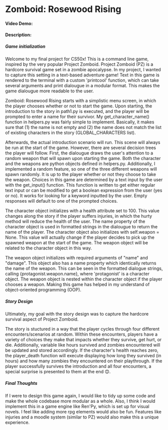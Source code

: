 # Zomboid: Rosewood Rising
#### Video Demo:  <URL HERE>
#### Description:

##### Game initialization
Welcome to my final project for CS50x! This is a command line game, inspired by the very popular Project Zomboid. Project Zomboid (PZ) is a hardcore survival game set in a zombie apocalypse. In my project, I wanted to capture this setting in a text-based adventure game! Text in this game is rendered to the terminal with a custom 'printcool' function, which can take several arguments and print dialougue in a modular format. This makes the game dialougue more readable to the user.

Zomboid: Rosewood Rising starts with a simplistic menu screen, in which the player chooses whether or not to start the game. Upon starting, the introduction to the story in path1.py is executed, and the player will be prompted to enter a name for their survivor. My get_character_name() function in helpers.py was fairly simple to implement. Basically, it makes sure that (1) the name is not empty and (2) the name does not match the list of existing characters in the story (GLOBAL_CHARACTERS list).

Afterwards, the actual introduction scenario will run. This scene will always be run at the start of the game. However, there are several decision trees the player will follow. First, the dialougue draws the user's attention to a random weapon that will spawn upon starting the game. Both the character and the weapons are python objects defined in helpers.py. Additionally, I implemented a random feature, so one of the three different weapons will spawn randomly. It is up to the player whether or not they choose to take the weapon. Choices in this game are determined by a text input by the user with the get_input() function. This function is written to get either regular text input or can be modified to get a boolean expression from the user (yes or no). It works for looking for a keyword inputted by the user. Empty responses will default to one of the prompted choices.

The character object initializes with a health attribute set to 100. This value changes along the story if the player suffers injuries, in which the hurty method will reduce the health of the user. The name property of the character object is used in formatted strings in the dialougue to return the name of the player. The character object also initializes with self.weapon = None. This value will actually change if the player decides to pick up the spawned weapon at the start of the game. The weapon object will be related to the character object in this way.

The weapon object initializes with required arguments of "name" and "damage". This object also has a name property which identically returns the name of the weapon. This can be seen in the formatted dialogue strings, calling {protagonist.weapon.name}, where 'protagonist' is a character object. The weapon object is nested within the character object if the player chooses a weapon. Making this game has helped in my understand of object-oriented programming (OOP).

##### Story Design
Ultimately, my goal with the story design was to capture the hardcore survival aspect of Project Zomboid.

The story is stuctured in a way that the player cycles through four different encounters/scenarios at random. Within these encounters, players have a variety of choices they make that impacts whether they survive, get hurt, or die. Additionally, variable like hours survived and zombies encountered will be updated and stored accordingly. If the character's health reaches zero, the player_death function will execute displaying how long they survived (in hours) and how many zombies they encountered on their playthrough. If the player successfully survives the introduction and all four encounters, a special surprise is presented to them at the end 😊.

##### Final Thoughts
If I were to design this game again, I would like to tidy up some code and make the whole codebase more modular as a whole. Also, I think I would implement this in a game engine like Ren'Py, which is set up for visual novels. I feel like adding more rpg elements would also be fun. Features like injuries and a moodle system (similar to PZ) would also make this a unique experience.

